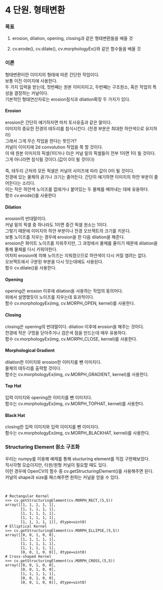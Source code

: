 # 4 단원. 형태변환

### 목표

1. erosion, dilation, opening, closing과 같은 형태변환들을 배울 것

2. cv.erode(), cv.dilate(), cv.morphologyEx()와 같은 함수들을 배울 것

### 이론

형태변환이란 이미지의 형태에 따른 간단한 작업이다.<br>
보통 이진 이미지에 사용한다.<br>
두 가지 입력을 받는데, 첫번째는 원본 이미지이고, 두번째는 구조원소, 혹은 작업의 특성을 결정하는 커널이다.<br>
기본적인 형태연산자로는 erosion침식과 dilation확장 두 가지가 있다.

#### Erosion

erosion은 간단히 얘기하자면 마치 토사유출과 같은 말이다.<br>
이미지의 중요한 전경의 테두리를 침식시킨다. (전경 부분은 최대한 하얀색으로 유지하라)<br>
그래서 그게 무슨 작업을 한다는 뜻인가?<br>
커널이 이미지에 2d convolution 작업을 쭉 할 것이다.<br>
이 때 원본 이미지의 픽셀(1이거나 0)은 커널 밑의 픽셀들이 전부 1이면 1이 될 것이다. 그게 아니라면 침식될 것이다.(값이 0이 될 것이다)<br><br>
즉, 테두리 근처의 모든 픽셀은 커널의 사이즈에 따라 값이 0이 될 것이다.<br>
전경에 있는 물체의 굵기나 크기는 줄어든다. 간단히 얘기하면 이미지의 하얀 부분이 줄어든다는 소리다.<br>
이는 작은 하얀색 노이즈를 없애거나 붙어있는 두 물체를 떼어내는 데에 유용하다.<br>
함수 cv.erode()를 사용한다

#### Dilation

erosion의 반대말이다.<br>
커널 밑의 픽셀 중 하나라도 1이면 중간 픽셀 원소는 1이다.<br>
그렇기 때문에 이미지의 하얀 부분이나 전경 오브젝트의 크기를 키운다.<br>
보통 노이즈를 지우는 경우에 erosion을 한 다음 dilation을 해준다.<br>
erosion은 화이트 노이즈를 지워주지만, 그 과정에서 물체를 줄이기 때문에 dilation을 통해 물체를 다시 키워야한다.<br>
어차피 erosion에 의해 노이즈는 지워졌으므로 하얀색이 다시 커질 염려는 없다.<br>
오브젝트에서 구분된 부분을 다시 잇는데에도 사용된다.<br>
함수 cv.dilate()을 사용한다.

#### Opening

opening은 erosion 이후에 dilation을 사용하는 작업의 동의어다.<br>
위에서 설명했듯이 노이즈를 지우는데 효과적이다.<br>
함수 cv.morphologyEx(img, cv.MORPH_OPEN, kernel)를 사용한다.

#### Closing

closing은 opening의  반대말이다. dilation 이후에 erosion을 해주는 것이다.<br>
전경에 작은 구멍을 닫아주거나 검은색 점을 만드는데 매우 유용하다.<br>
함수 cv.morphologyEx(img, cv.MORPH_CLOSE, kernel)를 사용한다.

#### Morphological Gradient

dilation한 이미지와 erosion한 이미지를 뺀 이미지다.<br>
물체의 테두리를 출력할 것이다.<br>
함수는 cv.morphologyEx(img, cv.MORPH_GRADIENT, kernel)를 사용한다.

#### Top Hat

입력 이미지와 opening한 이미지를 뺀 이미지다.<br>
함수는 cv.morphologyEx(img, cv.MORPH_TOPHAT, kernel)를 사용한다.

#### Black Hat

closing한 입력 이미지와 입력 이미지를 뺀 이미지다.<br>
함수는 cv.morphologyEx(img, cv.MORPH_BLACKHAT, kernel)를 사용한다.

### Structuring Element 원소 구조화

우리는 numpy를 이용해 예제를 통해 stucturing element를 직접 구현해보았다.<br>
직사각형 모습이지만, 타원/원형 커널이 필요할 때도 있다.<br>
이런 경우에 OpenCV의 함수 중 cv.getStructuringElement()를 사용해주면 된다.<br>
커널의 shape과 size를 패스해주면 원하는 커널을 얻을 수 있다.<br><br>
<pre><code>
# Rectangular Kernel
>>> cv.getStructuringElement(cv.MORPH_RECT,(5,5))
array([[1, 1, 1, 1, 1],
       [1, 1, 1, 1, 1],
       [1, 1, 1, 1, 1],
       [1, 1, 1, 1, 1],
       [1, 1, 1, 1, 1]], dtype=uint8)
# Elliptical Kernel
>>> cv.getStructuringElement(cv.MORPH_ELLIPSE,(5,5))
array([[0, 0, 1, 0, 0],
       [1, 1, 1, 1, 1],
       [1, 1, 1, 1, 1],
       [1, 1, 1, 1, 1],
       [0, 0, 1, 0, 0]], dtype=uint8)
# Cross-shaped Kernel
>>> cv.getStructuringElement(cv.MORPH_CROSS,(5,5))
array([[0, 0, 1, 0, 0],
       [0, 0, 1, 0, 0],
       [1, 1, 1, 1, 1],
       [0, 0, 1, 0, 0],
       [0, 0, 1, 0, 0]], dtype=uint8)
</code></pre>